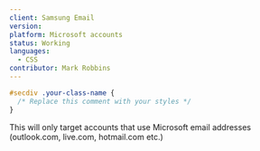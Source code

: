 ```yaml
---
client: Samsung Email
version:
platform: Microsoft accounts
status: Working
languages:
  - CSS
contributor: Mark Robbins
---
```


```css
#secdiv .your-class-name {
  /* Replace this comment with your styles */
}
```

This will only target accounts that use Microsoft email addresses (outlook.com, live.com, hotmail.com etc.)